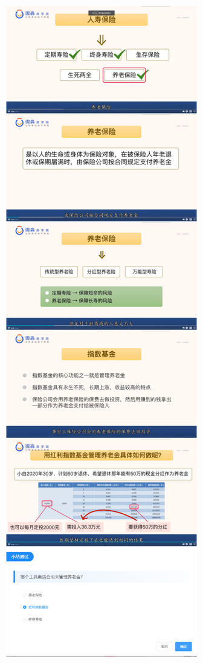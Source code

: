 ![](20201019-%20(1).png)
![](20201019-%20(2).png)
![](20201019-%20(3).png)
![](20201019-%20(4).png)
![](20201019-%20(5).png)
![](20201019-%20(6).png)